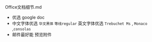 Office文档细节.md


- 优选 google doc
- 中文字体优选 `华文黑体` `等线regular` 英文字体优选 `Trebuchet Ms` , `Monaco` ,`consolas` 
- 邮件最好能 预览附件